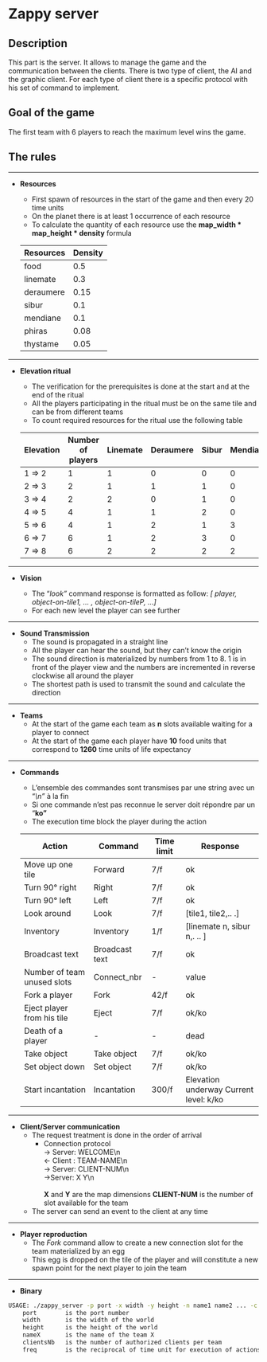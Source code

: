 # Zappy server

## Description
This part is the server. It allows to manage the game and the communication between the clients.
There is two type of client, the AI and the graphic client.
For each type of client there is a specific protocol with his set of command to implement.

## Goal of the game
The first team with 6 players to reach the maximum level wins the game.

## The rules

---

- **Resources**
    - First spawn of resources in the start of the game and then every 20 time units
    - On the planet there is at least 1 occurrence of each resource
    - To calculate the quantity of each resource use the **map_width * map_height * density** formula

  | Resources | Density |
  |-----------|---------|
  | food      | 0.5     |
  | linemate  | 0.3     |
  | deraumere | 0.15    |
  | sibur     | 0.1     |
  | mendiane  | 0.1     |
  | phiras    | 0.08    |
  | thystame  | 0.05    |


---

- **Elevation ritual**
    - The verification for the prerequisites is done at the start and at the end of the ritual
    - All the players participating in the ritual must be on the same tile and can be from different teams
    - To count required resources for the ritual use the following table

  | Elevation | Number of players | Linemate | Deraumere | Sibur | Mendiane | Phiras | Thystame |
  |-----------|-------------------|----------|-----------|-------|----------|--------|----------|
  | 1 ⇒ 2     | 1                 | 1        | 0         | 0     | 0        | 0      | 0        |
  | 2 ⇒ 3     | 2                 | 1        | 1         | 1     | 0        | 0      | 0        |
  | 3 ⇒ 4     | 2                 | 2        | 0         | 1     | 0        | 2      | 0        |
  | 4 ⇒ 5     | 4                 | 1        | 1         | 2     | 0        | 1      | 0        |
  | 5 ⇒ 6     | 4                 | 1        | 2         | 1     | 3        | 0      | 0        |
  | 6 ⇒ 7     | 6                 | 1        | 2         | 3     | 0        | 1      | 0        |
  | 7 ⇒ 8     | 6                 | 2        | 2         | 2     | 2        | 2      | 1        |

---

- **Vision**

  - The “*look”* command response is formatted as follow:
  *[ player, object-on-tile1, ... , object-on-tileP, ...]*
  - For each new level the player can see further


---

- **Sound Transmission**
    - The sound is propagated in a straight line
    - All the player can hear the sound, but they can’t know the origin
    - The sound direction is materialized by numbers from 1 to 8. 1 is in front of the player view and the numbers are incremented in reverse clockwise all around the player
    - The shortest path is used to transmit the sound and calculate the direction


---

- **Teams**
    - At the start of the game each team as **n** slots available waiting for a player to connect
    - At the start of the game each player have **10** food units that correspond to **1260** time units of life expectancy

---

- **Commands**
    - L’ensemble des commandes sont transmises par une string avec un “*\n”* à la fin
    - Si one commande n’est pas reconnue le server doit répondre par un “****ko”****
    - The execution time block the player during the action

  | Action                      | Command        | Time limit | Response                               |
  |-----------------------------|----------------|------------|----------------------------------------|
  | Move up one tile            | Forward        | 7/f        | ok                                     |
  | Turn 90° right              | Right          | 7/f        | ok                                     |
  | Turn 90° left               | Left           | 7/f        | ok                                     |
  | Look around                 | Look           | 7/f        | [tile1, tile2,.. .]                    |
  | Inventory                   | Inventory      | 1/f        | [linemate n, sibur n,. .. ]            |
  | Broadcast text              | Broadcast text | 7/f        | ok                                     |
  | Number of team unused slots | Connect_nbr    | -          | value                                  |
  | Fork a player               | Fork           | 42/f       | ok                                     |
  | Eject player from his tile  | Eject          | 7/f        | ok/ko                                  |
  | Death of a player           | -              | -          | dead                                   |
  | Take object                 | Take object    | 7/f        | ok/ko                                  |
  | Set object down             | Set object     | 7/f        | ok/ko                                  |
  | Start incantation           | Incantation    | 300/f      | Elevation underway Current level: k/ko |

---

- **Client/Server communication**
    - The request treatment is done in the order of arrival
      - Connection protocol <br>
        → Server: WELCOME\n <br>
        ← Client : TEAM-NAME\n <br>
        → Server: CLIENT-NUM\n <br>
        →Server: X Y\n <br><br>
**X** and **Y** are the map dimensions
  **CLIENT-NUM** is the number of slot available for the team
    - The server can send an event to the client at any time
---

- **Player reproduction**
    - The *Fork* command allow to create a new connection slot for the team materialized by an egg
    - This egg is dropped on the tile of the player and will constitute a new spawn point for the next player to join the team

---

- **Binary**
```bash
USAGE: ./zappy_server -p port -x width -y height -n name1 name2 ... -c clientsNb -f freq
    port        is the port number
    width       is the width of the world
    height      is the height of the world
    nameX       is the name of the team X
    clientsNb   is the number of authorized clients per team
    freq        is the reciprocal of time unit for execution of actions
```

